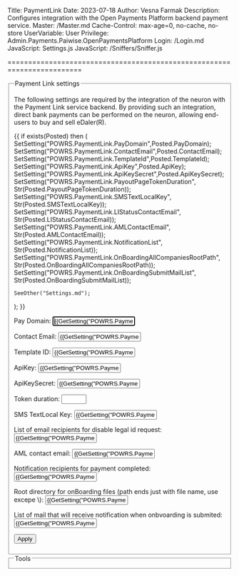 ﻿Title: PaymentLink
Date: 2023-07-18
Author: Vesna Farmak
Description: Configures integration with the Open Payments Platform backend payment service.
Master: /Master.md
Cache-Control: max-age=0, no-cache, no-store
UserVariable: User
Privilege: Admin.Payments.Paiwise.OpenPaymentsPlatform
Login: /Login.md
JavaScript: Settings.js
JavaScript: /Sniffers/Sniffer.js


========================================================================

<form action="Settings.md" method="post" enctype="multipart/form-data">
<fieldset>
<legend>Payment Link settings</legend>

The following settings are required by the integration of the neuron with the Payment Link service backend. 
By providing such an integration, direct bank payments can be performed on the neuron, allowing end-users to buy and sell eDaler(R).


{{
if exists(Posted) then
(    
	SetSetting("POWRS.PaymentLink.PayDomain",Posted.PayDomain);
	SetSetting("POWRS.PaymentLink.ContactEmail",Posted.ContactEmail);
	SetSetting("POWRS.PaymentLink.TemplateId",Posted.TemplateId);
	SetSetting("POWRS.PaymentLink.ApiKey",Posted.ApiKey);
	SetSetting("POWRS.PaymentLink.ApiKeySecret",Posted.ApiKeySecret);
	SetSetting("POWRS.PaymentLink.PayoutPageTokenDuration", Str(Posted.PayoutPageTokenDuration));
	SetSetting("POWRS.PaymentLink.SMSTextLocalKey", Str(Posted.SMSTextLocalKey));
	SetSetting("POWRS.PaymentLink.LIStatusContactEmail", Str(Posted.LIStatusContactEmail));
	SetSetting("POWRS.PaymentLink.AMLContactEmail", Str(Posted.AMLContactEmail));
	SetSetting("POWRS.PaymentLink.NotificationList", Str(Posted.NotificationList));
	SetSetting("POWRS.PaymentLink.OnBoardingAllCompaniesRootPath", Str(Posted.OnBoardingAllCompaniesRootPath));
	SetSetting("POWRS.PaymentLink.OnBoardingSubmitMailList", Str(Posted.OnBoardingSubmitMailList));
	
	SeeOther("Settings.md");
);
}}

<p>
 <label for="PayDomain">Pay Domain:</label>  
<input type="text" id="PayDomain" name="PayDomain" value='{{GetSetting("POWRS.PaymentLink.PayDomain","")}}' autofocus required title="Domain where users can reach payment link."/>
</p>

<p>
<label for="ContactEmail">Contact Email:</label>  
<input type="text" id="ContactEmail" name="ContactEmail" value='{{GetSetting("POWRS.PaymentLink.ContactEmail","")}}' autofocus required title="Contact Email will be used to recive emails when user send contact data on a Paylink Generator Contact Us Screen "/>
</p>

<p>
<label for="TemplateId">Template ID:</label>  
<input type="text" id="TemplateId" name="TemplateId" value='{{GetSetting("POWRS.PaymentLink.TemplateId","")}}' autofocus required title="TemplateId used for creating contracts. "/>
</p>

<p>
<label for="ApiKey">ApiKey:</label>  
<input type="text" id="ApiKey" name="ApiKey" value='{{GetSetting("POWRS.PaymentLink.ApiKey","")}}' autofocus required title="ApiKey used to create legal identities"/>
</p>

<p>
<label for="ApiKeySecret">ApiKeySecret: </label>  
<input type="text" id="ApiKeySecret" name="ApiKeySecret" value='{{GetSetting("POWRS.PaymentLink.ApiKeySecret","")}}' autofocus required title="ApiKeySecret used in pair with api key to create legal identities. "/>
</p>

<p>
<label for="PayoutPageTokenDuration">Token duration: </label>  
<input type="number" min="5" max="15" id="PayoutPageTokenDuration" name="PayoutPageTokenDuration" value='{{GetSetting("POWRS.PaymentLink.PayoutPageTokenDuration","")}}' autofocus required title="Duration of jwt token for initiating payment on payout page. "/>
</p>

<p>
<label for="SMSTextLocalKey">SMS TextLocal Key: </label>  
<input type="text" id="SMSTextLocalKey" name="SMSTextLocalKey" value='{{GetSetting("POWRS.PaymentLink.SMSTextLocalKey","")}}' autofocus required title="Key for sending SMS"/>
</p>
<p>
<label for="LIStatusContactEmail">List of email recipients for disable legal id request: </label>  
<input type="text" id="LIStatusContactEmail" name="LIStatusContactEmail" value='{{GetSetting("POWRS.PaymentLink.LIStatusContactEmail","")}}' autofocus required title="List of email who will receive email when legal id disable is requested. Use ; as delimiter between multiple mails"/>
</p>

<p>
<label for="AMLContactEmail">AML contact email: </label>  
<input type="text" id="AMLContactEmail" name="AMLContactEmail" value='{{GetSetting("POWRS.PaymentLink.AMLContactEmail","")}}' autofocus required title="Anti-money Laundering. Use ; as delimiter between multiple mails"/>
</p>

<p>
<label for="NotificationList">Notification recipients for payment completed:</label>  
<input type="text" id="NotificationList" name="NotificationList" value='{{GetSetting("POWRS.PaymentLink.NotificationList","")}}' title="Can be e-mail addresses. Separate using semicolon if more than one."/>
</p>

<p>
<label for="OnBoardingAllCompaniesRootPath">Root directory for onBoarding files (path ends just with file name, use excepe \):</label>  
<input type="text" id="OnBoardingAllCompaniesRootPath" name="OnBoardingAllCompaniesRootPath" value='{{GetSetting("POWRS.PaymentLink.OnBoardingAllCompaniesRootPath","")}}' title="Root directory for onBoarding files (path ends just with file name, use excape \)"/>
</p>

<p>
<label for="OnBoardingSubmitMailList">List of mail that will receive notification when onbvoarding is submited:</label>  
<input type="text" id="OnBoardingSubmitMailList" name="OnBoardingSubmitMailList" value='{{GetSetting("POWRS.PaymentLink.OnBoardingSubmitMailList","")}}' title="List of mail that will receive notification when onbvoarding is submited. Use ; as delimiter between multiple mails "/>
</p>

<button type="submit" class="posButton">Apply</button>
</fieldset>

<fieldset>
<legend>Tools</legend>
</fieldset>
</form>
